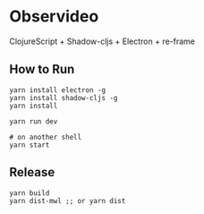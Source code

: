 # Observideo
ClojureScript + Shadow-cljs + Electron + re-frame

## How to Run
```
yarn install electron -g
yarn install shadow-cljs -g
yarn install

yarn run dev

# on another shell
yarn start
```

## Release
```
yarn build
yarn dist-mwl ;; or yarn dist
```
